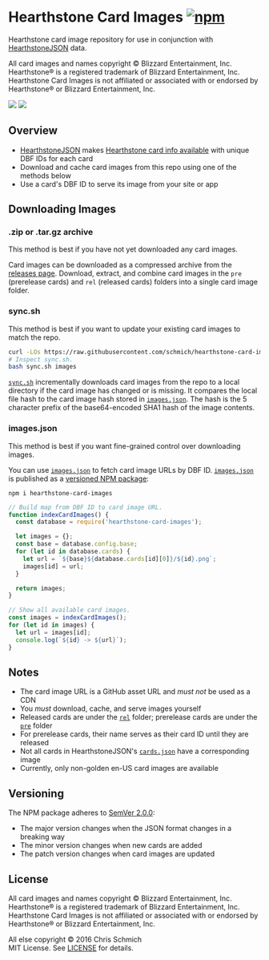 # Hearthstone Card Images [![npm](https://img.shields.io/npm/v/hearthstone-card-images.svg)](https://www.npmjs.com/package/hearthstone-card-images)

Hearthstone card image repository for use in conjunction with [HearthstoneJSON](https://hearthstonejson.com/) data.

All card images and names copyright © Blizzard Entertainment, Inc. Hearthstone® is a registered trademark of Blizzard Entertainment, Inc. Hearthstone Card Images is not affiliated or associated with or endorsed by Hearthstone® or Blizzard Entertainment, Inc.

![](https://github.com/schmich/hearthstone-card-images/raw/master/rel/49246.png)
![](https://github.com/schmich/hearthstone-card-images/raw/master/rel/49251.png)

## Overview

- [HearthstoneJSON](https://hearthstonejson.com/) makes [Hearthstone card info available](https://api.hearthstonejson.com/v1/latest/enUS/cards.json) with unique DBF IDs for each card
- Download and cache card images from this repo using one of the methods below
- Use a card's DBF ID to serve its image from your site or app

## Downloading Images

### .zip or .tar.gz archive

This method is best if you have not yet downloaded any card images.

Card images can be downloaded as a compressed archive from the [releases page](https://github.com/schmich/hearthstone-card-images/releases). Download, extract, and combine card images in the `pre` (prerelease cards) and `rel` (released cards) folders into a single card image folder.

### sync.sh

This method is best if you want to update your existing card images to match the repo.

```bash
curl -LOs https://raw.githubusercontent.com/schmich/hearthstone-card-images/master/sync.sh
# Inspect sync.sh.
bash sync.sh images
```

[`sync.sh`](sync.sh) incrementally downloads card images from the repo to a local directory if the card image has changed or is missing. It compares the local file hash to the card image hash stored in [`images.json`](images.json). The hash is the 5 character prefix of the base64-encoded SHA1 hash of the image contents.

### images.json

This method is best if you want fine-grained control over downloading images.

You can use [`images.json`](images.json) to fetch card image URLs by DBF ID. [`images.json`](images.json) is published as a [versioned NPM package](https://www.npmjs.com/package/hearthstone-card-images):

`npm i hearthstone-card-images`

```js
// Build map from DBF ID to card image URL.
function indexCardImages() {
  const database = require('hearthstone-card-images');

  let images = {};
  const base = database.config.base;
  for (let id in database.cards) {
    let url = `${base}${database.cards[id][0]}/${id}.png`;
    images[id] = url;
  }

  return images;
}

// Show all available card images.
const images = indexCardImages();
for (let id in images) {
  let url = images[id];
  console.log(`${id} -> ${url}`);
}
```

## Notes

- The card image URL is a GitHub asset URL and *must not* be used as a CDN
- You *must* download, cache, and serve images yourself
- Released cards are under the [`rel`](rel) folder; prerelease cards are under the [`pre`](pre) folder
- For prerelease cards, their name serves as their card ID until they are released
- Not all cards in HearthstoneJSON's [`cards.json`](https://api.hearthstonejson.com/v1/latest/enUS/cards.json) have a corresponding image
- Currently, only non-golden en-US card images are available

## Versioning

The NPM package adheres to [SemVer 2.0.0](http://semver.org/spec/v2.0.0.html):
- The major version changes when the JSON format changes in a breaking way
- The minor version changes when new cards are added
- The patch version changes when card images are updated

## License

All card images and names copyright © Blizzard Entertainment, Inc. Hearthstone® is a registered trademark of Blizzard Entertainment, Inc. Hearthstone Card Images is not affiliated or associated with or endorsed by Hearthstone® or Blizzard Entertainment, Inc.

All else copyright © 2016 Chris Schmich  
MIT License. See [LICENSE](LICENSE) for details.
